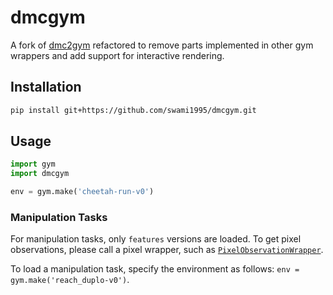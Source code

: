 # dmcgym

A fork of [dmc2gym](https://github.com/denisyarats/dmc2gym) refactored to remove parts implemented in other gym wrappers and add support for interactive rendering.

## Installation

```bash
pip install git+https://github.com/swami1995/dmcgym.git
```

## Usage
```python
import gym
import dmcgym

env = gym.make('cheetah-run-v0')
```

### Manipulation Tasks
For manipulation tasks, only `features` versions are loaded. To get pixel observations, please call a pixel wrapper, such as [`PixelObservationWrapper`](https://github.com/openai/gym/blob/1061949d0ca951518275f7fd5944ca52e3af8b9d/gym/wrappers/pixel_observation.py#L15).

To load a manipulation task, specify the environment as follows: `env = gym.make('reach_duplo-v0')`.
